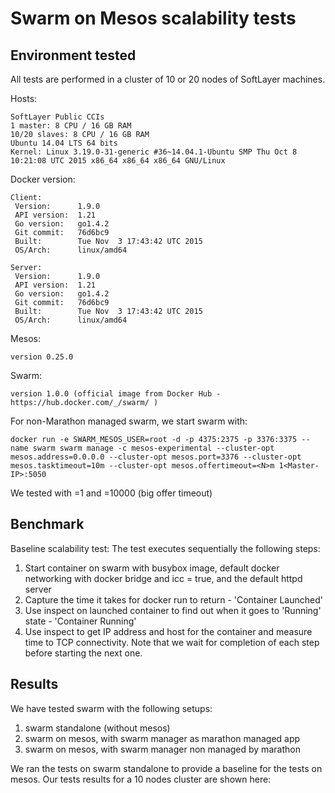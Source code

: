 # Swarm on Mesos scalability tests

## Environment tested

All tests are performed in a cluster of 10 or 20 nodes of SoftLayer machines.

Hosts:
```
SoftLayer Public CCIs
1 master: 8 CPU / 16 GB RAM
10/20 slaves: 8 CPU / 16 GB RAM
Ubuntu 14.04 LTS 64 bits
Kernel: Linux 3.19.0-31-generic #36~14.04.1-Ubuntu SMP Thu Oct 8 10:21:08 UTC 2015 x86_64 x86_64 x86_64 GNU/Linux
```
Docker version:
```
Client:
 Version:      1.9.0
 API version:  1.21
 Go version:   go1.4.2
 Git commit:   76d6bc9
 Built:        Tue Nov  3 17:43:42 UTC 2015
 OS/Arch:      linux/amd64

Server:
 Version:      1.9.0
 API version:  1.21
 Go version:   go1.4.2
 Git commit:   76d6bc9
 Built:        Tue Nov  3 17:43:42 UTC 2015
 OS/Arch:      linux/amd64
```
Mesos:
```
version 0.25.0
```
Swarm:
```
version 1.0.0 (official image from Docker Hub - https://hub.docker.com/_/swarm/ )
```
For non-Marathon managed swarm, we start swarm with:
```
docker run -e SWARM_MESOS_USER=root -d -p 4375:2375 -p 3376:3375 --name swarm swarm manage -c mesos-experimental --cluster-opt mesos.address=0.0.0.0 --cluster-opt mesos.port=3376 --cluster-opt mesos.tasktimeout=10m --cluster-opt mesos.offertimeout=<N>m 1<Master-IP>:5050
```
We tested with <N>=1 and <N>=10000 (big offer timeout)

## Benchmark
Baseline scalability test:
The test executes sequentially the following steps:
1. Start container on swarm with busybox image, default docker networking with docker bridge and icc = true, and the default httpd server
2. Capture the time it takes for docker run to return - 'Container Launched'
3. Use inspect on launched container to find out when it goes to 'Running' state - 'Container Running'
4. Use inspect to get IP address and host for the container and measure time to TCP connectivity.
Note that we wait for completion of each step before starting the next one.

## Results
We have tested swarm with the following setups:
1. swarm standalone (without mesos)
2. swarm on mesos, with swarm manager as marathon managed app
3. swarm on mesos, with swarm manager non managed by marathon

We ran the tests on swarm standalone to provide a baseline for the tests on mesos. Our tests results for a 10 nodes cluster are shown here:
